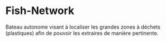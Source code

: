# Fish-Network
Bateau autonome visant à localiser les grandes zones à déchets (plastiques) afin de pouvoir les extraires de manière pertinente.
